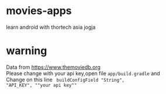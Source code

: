# movies-apps
learn android with thortech asia jogja

# warning
Data from https://www.themoviedb.org <br>
Please change with your api key,open file <code>app/build.gradle</code> and <br> 
Change on this line <code> buildConfigField "String", "API_KEY", "\"your api key\""</code>

